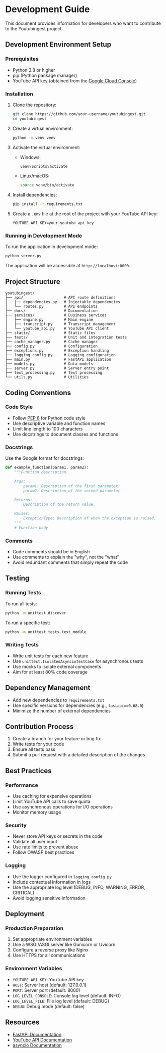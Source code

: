 # Development Guide

This document provides information for developers who want to contribute to the Youtubingest project.

## Development Environment Setup

### Prerequisites

- Python 3.8 or higher
- pip (Python package manager)
- YouTube API key (obtained from the [Google Cloud Console](https://console.cloud.google.com/))

### Installation

1. Clone the repository:
   ```bash
   git clone https://github.com/your-username/youtubingest.git
   cd youtubingest
   ```

2. Create a virtual environment:
   ```bash
   python -m venv venv
   ```

3. Activate the virtual environment:
   - Windows:
     ```bash
     venv\Scripts\activate
     ```
   - Linux/macOS:
     ```bash
     source venv/bin/activate
     ```

4. Install dependencies:
   ```bash
   pip install -r requirements.txt
   ```

5. Create a `.env` file at the root of the project with your YouTube API key:
   ```
   YOUTUBE_API_KEY=your_youtube_api_key
   ```

### Running in Development Mode

To run the application in development mode:

```bash
python server.py
```

The application will be accessible at `http://localhost:8000`.

## Project Structure

```
youtubingest/
├── api/                  # API route definitions
│   ├── dependencies.py   # Injectable dependencies
│   └── routes.py         # API endpoints
├── docs/                 # Documentation
├── services/             # Business services
│   ├── engine.py         # Main engine
│   ├── transcript.py     # Transcript management
│   └── youtube_api.py    # YouTube API client
├── static/               # Static files
├── tests/                # Unit and integration tests
├── cache_manager.py      # Cache manager
├── config.py             # Configuration
├── exceptions.py         # Exception handling
├── logging_config.py     # Logging configuration
├── main.py               # FastAPI application
├── models.py             # Data models
├── server.py             # Server entry point
├── text_processing.py    # Text processing
└── utils.py              # Utilities
```

## Coding Conventions

### Code Style

- Follow [PEP 8](https://www.python.org/dev/peps/pep-0008/) for Python code style
- Use descriptive variable and function names
- Limit line length to 100 characters
- Use docstrings to document classes and functions

### Docstrings

Use the Google format for docstrings:

```python
def example_function(param1, param2):
    """Function description.

    Args:
        param1: Description of the first parameter.
        param2: Description of the second parameter.

    Returns:
        Description of the return value.

    Raises:
        ExceptionType: Description of when the exception is raised.
    """
    # Function body
```

### Comments

- Code comments should be in English
- Use comments to explain the "why", not the "what"
- Avoid redundant comments that simply repeat the code

## Testing

### Running Tests

To run all tests:

```bash
python -m unittest discover
```

To run a specific test:

```bash
python -m unittest tests.test_module
```

### Writing Tests

- Write unit tests for each new feature
- Use `unittest.IsolatedAsyncioTestCase` for asynchronous tests
- Use mocks to isolate external components
- Aim for at least 80% code coverage

## Dependency Management

- Add new dependencies to `requirements.txt`
- Use specific versions for dependencies (e.g., `fastapi==0.68.0`)
- Minimize the number of external dependencies

## Contribution Process

1. Create a branch for your feature or bug fix
2. Write tests for your code
3. Ensure all tests pass
4. Submit a pull request with a detailed description of the changes

## Best Practices

### Performance

- Use caching for expensive operations
- Limit YouTube API calls to save quota
- Use asynchronous operations for I/O operations
- Monitor memory usage

### Security

- Never store API keys or secrets in the code
- Validate all user input
- Use rate limits to prevent abuse
- Follow OWASP best practices

### Logging

- Use the logger configured in `logging_config.py`
- Include contextual information in logs
- Use the appropriate log level (DEBUG, INFO, WARNING, ERROR, CRITICAL)
- Avoid logging sensitive information

## Deployment

### Production Preparation

1. Set appropriate environment variables
2. Use a WSGI/ASGI server like Gunicorn or Uvicorn
3. Configure a reverse proxy like Nginx
4. Use HTTPS for all communications

### Environment Variables

- `YOUTUBE_API_KEY`: YouTube API key
- `HOST`: Server host (default: 127.0.0.1)
- `PORT`: Server port (default: 8000)
- `LOG_LEVEL_CONSOLE`: Console log level (default: INFO)
- `LOG_LEVEL_FILE`: File log level (default: DEBUG)
- `DEBUG`: Debug mode (default: false)

## Resources

- [FastAPI Documentation](https://fastapi.tiangolo.com/)
- [YouTube API Documentation](https://developers.google.com/youtube/v3/docs)
- [asyncio Documentation](https://docs.python.org/3/library/asyncio.html)
